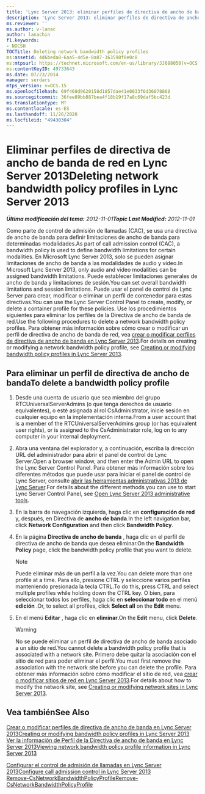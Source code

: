 ```yaml
---
title: 'Lync Server 2013: eliminar perfiles de directiva de ancho de banda de red'
description: 'Lync Server 2013: eliminar perfiles de directiva de ancho de banda de red.'
ms.reviewer: ''
ms.author: v-lanac
author: lanachin
f1.keywords:
- NOCSH
TOCTitle: Deleting network bandwidth policy profiles
ms:assetid: 4d6beda8-6aa5-4d5e-8a07-363598f0e0c8
ms:mtpsurl: https://technet.microsoft.com/en-us/library/JJ688050(v=OCS.15)
ms:contentKeyID: 49733643
ms.date: 07/23/2014
manager: serdars
mtps_version: v=OCS.15
ms.openlocfilehash: 69f460d9620158d1857dae41e0033f6d36078868
ms.sourcegitcommit: 36fee89bb887bea4f18b19f17a8c69daf5bc423d
ms.translationtype: MT
ms.contentlocale: es-ES
ms.lasthandoff: 11/26/2020
ms.locfileid: "49430304"
---
```

# <a name="deleting-network-bandwidth-policy-profiles-in-lync-server-2013"></a><span data-ttu-id="4dad2-103">Eliminar perfiles de directiva de ancho de banda de red en Lync Server 2013</span><span class="sxs-lookup"><span data-stu-id="4dad2-103">Deleting network bandwidth policy profiles in Lync Server 2013</span></span>

<div data-xmlns="http://www.w3.org/1999/xhtml">

<div class="topic" data-xmlns="http://www.w3.org/1999/xhtml" data-msxsl="urn:schemas-microsoft-com:xslt" data-cs="https://msdn.microsoft.com/">

<div data-asp="https://msdn2.microsoft.com/asp">



</div>

<div id="mainSection">

<div id="mainBody"><span data-ttu-id="4dad2-104">

<span> </span></span><span class="sxs-lookup"><span data-stu-id="4dad2-104">

<span> </span></span></span>

<span data-ttu-id="4dad2-105">_**Última modificación del tema:** 2012-11-01_</span><span class="sxs-lookup"><span data-stu-id="4dad2-105">_**Topic Last Modified:** 2012-11-01_</span></span>

<span data-ttu-id="4dad2-106">Como parte de control de admisión de llamadas (CAC), se usa una directiva de ancho de banda para definir limitaciones de ancho de banda para determinadas modalidades.</span><span class="sxs-lookup"><span data-stu-id="4dad2-106">As part of call admission control (CAC), a bandwidth policy is used to define bandwidth limitations for certain modalities.</span></span> <span data-ttu-id="4dad2-107">En Microsoft Lync Server 2013, solo se pueden asignar limitaciones de ancho de banda a las modalidades de audio y vídeo.</span><span class="sxs-lookup"><span data-stu-id="4dad2-107">In Microsoft Lync Server 2013, only audio and video modalities can be assigned bandwidth limitations.</span></span> <span data-ttu-id="4dad2-108">Puede establecer limitaciones generales de ancho de banda y limitaciones de sesión.</span><span class="sxs-lookup"><span data-stu-id="4dad2-108">You can set overall bandwidth limitations and session limitations.</span></span> <span data-ttu-id="4dad2-109">Puede usar el panel de control de Lync Server para crear, modificar o eliminar un perfil de contenedor para estas directivas.</span><span class="sxs-lookup"><span data-stu-id="4dad2-109">You can use the Lync Server Control Panel to create, modify, or delete a container profile for these policies.</span></span> <span data-ttu-id="4dad2-110">Use los procedimientos siguientes para eliminar los perfiles de la Directiva de ancho de banda de red.</span><span class="sxs-lookup"><span data-stu-id="4dad2-110">Use the following procedures to delete a network bandwidth policy profiles.</span></span> <span data-ttu-id="4dad2-111">Para obtener más información sobre cómo crear o modificar un perfil de directiva de ancho de banda de red, vea [crear o modificar perfiles de directiva de ancho de banda en Lync Server 2013](lync-server-2013-creating-or-modifying-bandwidth-policy-profiles.md).</span><span class="sxs-lookup"><span data-stu-id="4dad2-111">For details on creating or modifying a network bandwidth policy profile, see [Creating or modifying bandwidth policy profiles in Lync Server 2013](lync-server-2013-creating-or-modifying-bandwidth-policy-profiles.md).</span></span>

<div>

## <a name="to-delete-a-bandwidth-policy-profile"></a><span data-ttu-id="4dad2-112">Para eliminar un perfil de directiva de ancho de banda</span><span class="sxs-lookup"><span data-stu-id="4dad2-112">To delete a bandwidth policy profile</span></span>

1.  <span data-ttu-id="4dad2-113">Desde una cuenta de usuario que sea miembro del grupo RTCUniversalServerAdmins (o que tenga derechos de usuario equivalentes), o esté asignada al rol CsAdministrator, inicie sesión en cualquier equipo en la implementación interna.</span><span class="sxs-lookup"><span data-stu-id="4dad2-113">From a user account that is a member of the RTCUniversalServerAdmins group (or has equivalent user rights), or is assigned to the CsAdministrator role, log on to any computer in your internal deployment.</span></span>

2.  <span data-ttu-id="4dad2-114">Abra una ventana del explorador y, a continuación, escriba la dirección URL del administrador para abrir el panel de control de Lync Server.</span><span class="sxs-lookup"><span data-stu-id="4dad2-114">Open a browser window, and then enter the Admin URL to open the Lync Server Control Panel.</span></span> <span data-ttu-id="4dad2-115">Para obtener más información sobre los diferentes métodos que puede usar para iniciar el panel de control de Lync Server, consulte [abrir las herramientas administrativas 2013 de Lync Server](lync-server-2013-open-lync-server-administrative-tools.md).</span><span class="sxs-lookup"><span data-stu-id="4dad2-115">For details about the different methods you can use to start Lync Server Control Panel, see [Open Lync Server 2013 administrative tools](lync-server-2013-open-lync-server-administrative-tools.md).</span></span>

3.  <span data-ttu-id="4dad2-116">En la barra de navegación izquierda, haga clic en **configuración de red** y, después, en Directiva de **ancho de banda**.</span><span class="sxs-lookup"><span data-stu-id="4dad2-116">In the left navigation bar, click **Network Configuration** and then click **Bandwidth Policy**.</span></span>

4.  <span data-ttu-id="4dad2-117">En la página **Directiva de ancho de banda** , haga clic en el perfil de directiva de ancho de banda que desea eliminar.</span><span class="sxs-lookup"><span data-stu-id="4dad2-117">On the **Bandwidth Policy** page, click the bandwidth policy profile that you want to delete.</span></span>
    
    <div>
    

    > [!NOTE]  
    > <span data-ttu-id="4dad2-118">Puede eliminar más de un perfil a la vez.</span><span class="sxs-lookup"><span data-stu-id="4dad2-118">You can delete more than one profile at a time.</span></span> <span data-ttu-id="4dad2-119">Para ello, presione CTRL y seleccione varios perfiles manteniendo presionada la tecla CTRL.</span><span class="sxs-lookup"><span data-stu-id="4dad2-119">To do this, press CTRL and select multiple profiles while holding down the CTRL key.</span></span> <span data-ttu-id="4dad2-120">O bien, para seleccionar todos los perfiles, haga clic en <STRONG>seleccionar todo</STRONG> en el menú <STRONG>edición</STRONG> .</span><span class="sxs-lookup"><span data-stu-id="4dad2-120">Or, to select all profiles, click <STRONG>Select all</STRONG> on the <STRONG>Edit</STRONG> menu.</span></span>

    
    </div>

5.  <span data-ttu-id="4dad2-121">En el menú **Editar** , haga clic en **eliminar**.</span><span class="sxs-lookup"><span data-stu-id="4dad2-121">On the **Edit** menu, click **Delete**.</span></span>
    
    <div>
    

    > [!WARNING]  
    > <span data-ttu-id="4dad2-122">No se puede eliminar un perfil de directiva de ancho de banda asociado a un sitio de red.</span><span class="sxs-lookup"><span data-stu-id="4dad2-122">You cannot delete a bandwidth policy profile that is associated with a network site.</span></span> <span data-ttu-id="4dad2-123">Primero debe quitar la asociación con el sitio de red para poder eliminar el perfil.</span><span class="sxs-lookup"><span data-stu-id="4dad2-123">You must first remove the association with the network site before you can delete the profile.</span></span> <span data-ttu-id="4dad2-124">Para obtener más información sobre cómo modificar el sitio de red, vea <A href="lync-server-2013-creating-or-modifying-network-sites.md">crear o modificar sitios de red en Lync Server 2013</A>.</span><span class="sxs-lookup"><span data-stu-id="4dad2-124">For details about how to modify the network site, see <A href="lync-server-2013-creating-or-modifying-network-sites.md">Creating or modifying network sites in Lync Server 2013</A>.</span></span>

    
    </div>

</div>

<div>

## <a name="see-also"></a><span data-ttu-id="4dad2-125">Vea también</span><span class="sxs-lookup"><span data-stu-id="4dad2-125">See Also</span></span>


[<span data-ttu-id="4dad2-126">Crear o modificar perfiles de directiva de ancho de banda en Lync Server 2013</span><span class="sxs-lookup"><span data-stu-id="4dad2-126">Creating or modifying bandwidth policy profiles in Lync Server 2013</span></span>](lync-server-2013-creating-or-modifying-bandwidth-policy-profiles.md)  
[<span data-ttu-id="4dad2-127">Ver la información de Perfil de la Directiva de ancho de banda en Lync Server 2013</span><span class="sxs-lookup"><span data-stu-id="4dad2-127">Viewing network bandwidth policy profile information in Lync Server 2013</span></span>](lync-server-2013-viewing-network-bandwidth-policy-profile-information.md)  


[<span data-ttu-id="4dad2-128">Configurar el control de admisión de llamadas en Lync Server 2013</span><span class="sxs-lookup"><span data-stu-id="4dad2-128">Configure call admission control in Lync Server 2013</span></span>](lync-server-2013-configure-call-admission-control.md)  
[<span data-ttu-id="4dad2-129">Remove-CsNetworkBandwidthPolicyProfile</span><span class="sxs-lookup"><span data-stu-id="4dad2-129">Remove-CsNetworkBandwidthPolicyProfile</span></span>](https://docs.microsoft.com/powershell/module/skype/Remove-CsNetworkBandwidthPolicyProfile)  
  

<span data-ttu-id="4dad2-130"></div>

</div>

<span> </span>

</div>

</div>

</span><span class="sxs-lookup"><span data-stu-id="4dad2-130"></div>

</div>

<span> </span>

</div>

</div>

</span></span></div>

